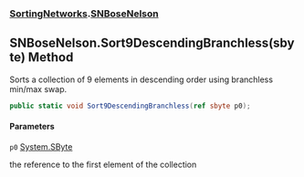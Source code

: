 ### [SortingNetworks](SortingNetworks.md 'SortingNetworks').[SNBoseNelson](SortingNetworks.SNBoseNelson.md 'SortingNetworks.SNBoseNelson')

## SNBoseNelson.Sort9DescendingBranchless(sbyte) Method

Sorts a collection of 9 elements in descending order using branchless min/max swap.

```csharp
public static void Sort9DescendingBranchless(ref sbyte p0);
```
#### Parameters

<a name='SortingNetworks.SNBoseNelson.Sort9DescendingBranchless(sbyte).p0'></a>

`p0` [System.SByte](https://docs.microsoft.com/en-us/dotnet/api/System.SByte 'System.SByte')

the reference to the first element of the collection